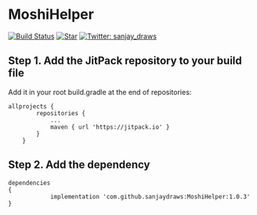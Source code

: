 # MoshiHelper
[![Build Status](https://jitpack.io/v/sanjaydraws/MoshiHelper.svg)](https://jitpack.io/v/sanjaydraws/MoshiHelper.svg)
[![Star](https://img.shields.io/github/stars/sanjaydraws/MoshiHelper.svg)](https://github.com/sanjaydraws/MoshiHelper)
<a href="https://twitter.com/sanjay_draws" target="_blank">
<img alt="Twitter: sanjay_draws" src="https://img.shields.io/twitter/follow/sanjay_draws.svg?style=social" />
</a>

## Step 1. Add the JitPack repository to your build file
Add it in your root build.gradle at the end of repositories:

```
allprojects {
		repositories {
			...
			maven { url 'https://jitpack.io' }
		}
	}
```

## Step 2. Add the dependency
```
dependencies
{
	        implementation 'com.github.sanjaydraws:MoshiHelper:1.0.3'
}
```

